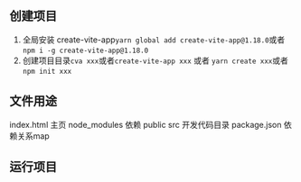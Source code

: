 ## 创建项目
1. 全局安装 create-vite-app`yarn global add create-vite-app@1.18.0`或者`npm i -g create-vite-app@1.18.0`
2. 创建项目目录`cva xxx`或者`create-vite-app xxx`
或者
`yarn create xxx`或者`npm init xxx`
## 文件用途
index.html 主页
node_modules 依赖
public
src 开发代码目录
package.json 依赖关系map
## 运行项目
